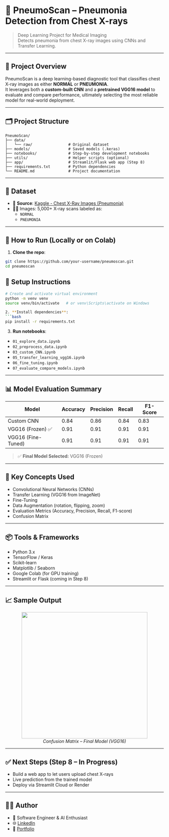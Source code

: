 
# 🧠 PneumoScan – Pneumonia Detection from Chest X-rays

> Deep Learning Project for Medical Imaging  
> Detects pneumonia from chest X-ray images using CNNs and Transfer Learning.

---

## 📌 Project Overview

PneumoScan is a deep learning-based diagnostic tool that classifies chest X-ray images as either **NORMAL** or **PNEUMONIA**.  
It leverages both a **custom-built CNN** and a **pretrained VGG16 model** to evaluate and compare performance, ultimately selecting the most reliable model for real-world deployment.

---

## 🗂️ Project Structure

```
PneumoScan/
├── data/
│   └── raw/                # Original dataset
├── models/                 # Saved models (.keras)
├── notebooks/              # Step-by-step development notebooks
├── utils/                  # Helper scripts (optional)
├── app/                    # Streamlit/Flask web app (Step 8)
├── requirements.txt        # Python dependencies
└── README.md               # Project documentation
```



 

---

## 🧪 Dataset

- 📍 **Source**: [Kaggle - Chest X-Ray Images (Pneumonia)](https://www.kaggle.com/datasets/paultimothymooney/chest-xray-pneumonia)
- 👨‍⚕️ Images: 5,000+ X-ray scans labeled as:
  - `NORMAL`
  - `PNEUMONIA`

---

## 🚀 How to Run (Locally or on Colab)

1. **Clone the repo**:
```bash
git clone https://github.com/your-username/pneumoscan.git
cd pneumoscan
```
## 🚀 Setup Instructions

```bash
# Create and activate virtual environment
python -m venv venv
source venv/bin/activate   # or venv\Scripts\activate on Windows

2. **Install dependencies**:
```bash
pip install -r requirements.txt
```

3. **Run notebooks**:
- `01_explore_data.ipynb`
- `02_preprocess_data.ipynb`
- `03_custom_CNN.ipynb`
- `05_transfer_learning_vgg16.ipynb`
- `06_fine_tuning.ipynb`
- `07_evaluate_compare_models.ipynb`

---

## 📊 Model Evaluation Summary

| Model               | Accuracy | Precision | Recall | F1-Score |
|--------------------|----------|-----------|--------|----------|
| Custom CNN         | 0.84     | 0.86      | 0.84   | 0.83     |
| VGG16 (Frozen) ✅   | 0.91     | 0.91      | 0.91   | 0.91     |
| VGG16 (Fine-Tuned) | 0.91     | 0.91      | 0.91   | 0.91     |

> ✅ **Final Model Selected:** VGG16 (Frozen)

---

## 🧠 Key Concepts Used

- Convolutional Neural Networks (CNNs)
- Transfer Learning (VGG16 from ImageNet)
- Fine-Tuning
- Data Augmentation (rotation, flipping, zoom)
- Evaluation Metrics (Accuracy, Precision, Recall, F1-score)
- Confusion Matrix

---

## 📦 Tools & Frameworks

- Python 3.x
- TensorFlow / Keras
- Scikit-learn
- Matplotlib / Seaborn
- Google Colab (for GPU training)
- Streamlit or Flask (coming in Step 8)

---

## 📈 Sample Output

<p align="center">
  <img src="models\Confusion Matrix – Final Model (VGG16).png" width="400"/>
  <br><i>Confusion Matrix – Final Model (VGG16)</i>
</p>

---

## ✅ Next Steps (Step 8 – In Progress)

- Build a web app to let users upload chest X-rays
- Live prediction from the trained model
- Deploy via Streamlit Cloud or Render

---

## 👨‍💻 Author

- 💼 Software Engineer & AI Enthusiast  
- 🌐 [LinkedIn](https://www.linkedin.com/in/tray-haroun-4627a51b9/)  
- 🐍 [Portfolio](https://github.com/Haroun2021/Haroun-Tray)
